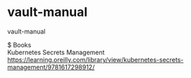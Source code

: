 # vault-manual
vault-manual

$ Books     
Kubernetes Secrets Management    
https://learning.oreilly.com/library/view/kubernetes-secrets-management/9781617298912/      
